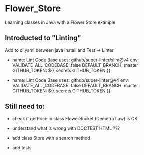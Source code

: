 # Flower_Store

Learning classes in Java with a Flower Store example

## Introducted to "Linting"

Add to ci.yaml between java install and Test → Linter

- name: Lint Code Base
  uses: github/super-linter/slim@v4
  env:
    VALIDATE_ALL_CODEBASE: false
    DEFAULT_BRANCH: master
    GITHUB_TOKEN: ${{ secrets.GITHUB_TOKEN }}


- name: Lint Code Base
  uses: github/super-linter@v4
  env:
      VALIDATE_ALL_CODEBASE: false
      DEFAULT_BRANCH: master
      GITHUB_TOKEN: ${{ secrets.GITHUB_TOKEN }}

## Still need to:

- check if getPrice in class FlowerBucket (Demetra Law) is OK

- understand what is wrong with  DOCTEST HTML ???

- add class Store with a search method

- add tests
